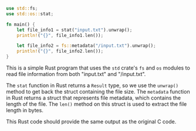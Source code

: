 ```rust
use std::fs;
use std::os::stat;

fn main() {
    let file_info1 = stat("input.txt").unwrap();
    println!("{}", file_info1.len());

    let file_info2 = fs::metadata("/input.txt").unwrap();
    println!("{}", file_info2.len());
}
```
This is a simple Rust program that uses the `std` crate's `fs` and `os` modules to read file information from both "input.txt" and "/input.txt". 

The `stat` function in Rust returns a `Result` type, so we use the `unwrap()` method to get back the struct containing the file size. The `metadata` function in Rust returns a struct that represents file metadata, which contains the length of the file. The `len()` method on this struct is used to extract the file length in bytes.

This Rust code should provide the same output as the original C code.
